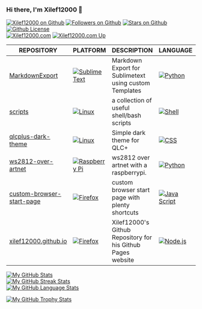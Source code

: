 ### Hi there, I'm Xilef12000 👋

[![Xilef12000 on Github](https://img.shields.io/badge/Github-Xilef12000-A4EC01?style=for-the-badge&logo=github&logoColor=171515)](https://github.com/Xilef12000)
[![Followers on Github](https://img.shields.io/github/followers/Xilef12000?style=for-the-badge&logo=github&logoColor=171515)](https://github.com/Xilef12000?tab=followers)
[![Stars on Github](https://img.shields.io/github/stars/Xilef12000?style=for-the-badge&label=Profile%20Stars&logo=github&logoColor=171515)](https://github.com/Xilef12000)
[![Github License](https://img.shields.io/badge/license-MIT-green?style=for-the-badge&logo=github&logoColor=171515)](https://github.com/Xilef12000/Xilef12000/blob/main/LICENSE)  
[![Xilef12000.com](https://img.shields.io/badge/Website-Xilef12000.com-D717F0?style=for-the-badge)](https://Xilef12000.com)
[![Xilef12000.com Up](https://img.shields.io/website.svg?style=for-the-badge&label=Website&down_color=red&down_message=down&up_color=green&up_message=up&url=http://xilef12000.com)](https://Xilef12000.com)

| REPOSITORY | PLATFORM | DESCRIPTION | LANGUAGE | STARS |
|-|-|-|-|-|
| [MarkdownExport](https://github.com/Xilef12000/MarkdownExport) | [![Sublime Text](https://img.shields.io/badge/SublimeText-FF9800?style=for-the-badge&logo=sublimetext&logoColor=4C4C4C)](#) | Markdown Export for Sublimetext using custom Templates | [![Python](https://img.shields.io/badge/Python-FFD43B?style=for-the-badge&logo=python&logoColor=306998)](#) | [![Stars](https://img.shields.io/github/stars/Xilef12000/MarkdownExport?style=for-the-badge)](https://github.com/Xilef12000/MarkdownExport/stargazers) |
| [scripts](https://github.com/Xilef12000/scripts) | [![Linux](https://img.shields.io/badge/Linux-FCC624?style=for-the-badge&logo=linux&logoColor=black)](#) | a collection of useful shell/bash scripts | [![Shell](https://img.shields.io/badge/Bash-89e051?style=for-the-badge&logo=GNUBash&logoColor=black)](#) | [![Stars](https://img.shields.io/github/stars/Xilef12000/scripts?style=for-the-badge)](https://github.com/Xilef12000/scripts/stargazers) |
| [qlcplus-dark-theme](https://github.com/Xilef12000/qlcplus-dark-theme) | [![Linux](https://img.shields.io/badge/Linux-FCC624?style=for-the-badge&logo=linux&logoColor=black)](#) | Simple dark theme for QLC+ | [![CSS](https://img.shields.io/badge/CSS-264de4?style=for-the-badge&logo=css3&logoColor=white)](#) | [![Stars](https://img.shields.io/github/stars/Xilef12000/qlcplus-dark-theme?style=for-the-badge)](https://github.com/Xilef12000/qlcplus-dark-theme/stargazers) |
| [ws2812-over-artnet](https://github.com/Xilef12000/ws2812-over-artnet) | [![Raspberry Pi](https://img.shields.io/badge/Raspberry%20Pi-c7053d?style=for-the-badge&logo=raspberrypi&logoColor=white)](#) | ws2812 over artnet with a raspberrypi. | [![Python](https://img.shields.io/badge/Python-FFD43B?style=for-the-badge&logo=python&logoColor=306998)](#) | [![Stars](https://img.shields.io/github/stars/Xilef12000/ws2812-over-artnet?style=for-the-badge)](https://github.com/Xilef12000/ws2812-over-artnet/stargazers) |
| [custom-browser-start-page](https://github.com/Xilef12000/custom-browser-start-page) | [![Firefox](https://img.shields.io/badge/Firefox-FF9500?style=for-the-badge&logo=firefox&logoColor=00539F)](#) | custom browser start page with plenty shortcuts | [![Java Script](https://img.shields.io/badge/JS-f0db4f?style=for-the-badge&logo=javascript&logoColor=323330)](#) | [![Stars](https://img.shields.io/github/stars/Xilef12000/custom-browser-start-page?style=for-the-badge)](https://github.com/Xilef12000/custom-browser-start-page/stargazers) |
| [ xilef12000.github.io](https://github.com/Xilef12000/xilef12000.github.io) | [![Firefox](https://img.shields.io/badge/Firefox-FF9500?style=for-the-badge&logo=firefox&logoColor=00539F)](#) | Xilef12000's Github Repository for his Github Pages website | [![Node.js](https://img.shields.io/badge/Node.js-3c873a?style=for-the-badge&logo=Node.js&logoColor=303030)](#) | [![Stars](https://img.shields.io/github/stars/Xilef12000/xilef12000.github.io?style=for-the-badge)](https://github.com/Xilef12000/xilef12000.github.io/stargazers) |

[![My GitHub Stats](https://github-readme-stats-x12.vercel.app/api?username=Xilef12000&show_icons=true&theme=tokyonight)](https://github.com/Xilef12000)  
[![My GitHub Streak Stats](https://github-readme-streak-stats-x12.vercel.app/?user=Xilef12000&theme=tokyonight)](https://github.com/Xilef12000)  
[![My GitHub Language Stats](https://github-readme-stats-x12.vercel.app/api/top-langs/?username=Xilef12000&langs_count=6&layout=compact&theme=tokyonight)](https://github.com/Xilef12000)  

[![My GitHub Trophy Stats](https://github-profile-trophy.vercel.app/?username=Xilef12000&margin-w=8&theme=tokyonight)](https://github.com/Xilef12000)  
<!--
**Xilef12000/Xilef12000** is a ✨ _special_ ✨ repository because its `README.md` (this file) appears on your GitHub profile.

Here are some ideas to get you started:

- 🔭 I’m currently working on ...
- 🌱 I’m currently learning ...
- 👯 I’m looking to collaborate on ...
- 🤔 I’m looking for help with ...
- 💬 Ask me about ...
- 📫 How to reach me: ...
- 😄 Pronouns: ...
- ⚡ Fun fact: ...
-->
